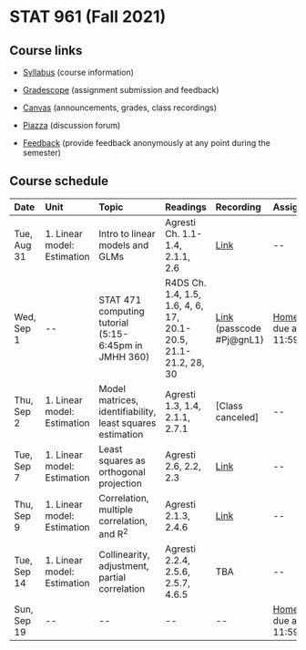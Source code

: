# STAT 961 (Fall 2021)

## Course links

- [Syllabus](https://apps.wharton.upenn.edu/syllabi/2021C/STAT961001/) (course information)

- [Gradescope](https://www.gradescope.com/courses/285243) (assignment submission and feedback)

- [Canvas](https://canvas.upenn.edu/courses/1597407) (announcements, grades, class recordings)

- [Piazza](https://piazza.com/upenn/fall2021/stat961) (discussion forum)

- [Feedback](https://forms.gle/GbkRzddrwLgBkdCd7) (provide feedback anonymously at any point during the semester)

## Course schedule

Date | Unit | Topic | Readings | Recording | Assignments
:---|:---|:---|:---|:---|:---
Tue, Aug 31 | 1. Linear model: Estimation | Intro to linear models and GLMs | Agresti Ch. 1.1-1.4, 2.1.1, 2.6 | [Link](https://upenn.hosted.panopto.com/Panopto/Pages/Viewer.aspx?id=8f8fce8e-4782-40ce-ab35-ad8e0104e937) | --
Wed, Sep 1 | -- | STAT 471 computing tutorial (5:15-6:45pm in JMHH 360) | R4DS Ch. 1.4, 1.5, 1.6, 4, 6, 17, 20.1-20.5, 21.1-21.2, 28, 30 | [Link](https://upenn.zoom.us/rec/share/6UUjphmFPKqiqIDAGsnkghStcS6A3pIirfTkTur6PbT4kfZazZGnFE1SpX0hEVr6.FeuY7QKCsy0FQjFb?startTime=1630531029000) (passcode #Pj@gnL1) | [Homework 0](https://github.com/Katsevich-Teaching/stat-961-fall-2021/blob/main/homework/homework-0/homework-0.pdf) due at 11:59pm
Thu, Sep 2 | 1. Linear model: Estimation | Model matrices, identifiability, least squares estimation | Agresti 1.3, 1.4, 2.1.1, 2.7.1 | [Class canceled] | --
Tue, Sep 7 | 1. Linear model: Estimation | Least squares as orthogonal projection | Agresti 2.6, 2.2, 2.3 | [Link](https://upenn.hosted.panopto.com/Panopto/Pages/Viewer.aspx?id=8115c14f-b358-4dd2-a5f9-ad980150155a) | --
Thu, Sep 9 | 1. Linear model: Estimation | Correlation, multiple correlation, and R<sup>2</sup> | Agresti 2.1.3, 2.4.6 | [Link](https://upenn.hosted.panopto.com/Panopto/Pages/Viewer.aspx?id=ad767311-657e-4caa-a384-ad9d00e251a6) | --
Tue, Sep 14 | 1. Linear model: Estimation | Collinearity, adjustment, partial correlation | Agresti 2.2.4, 2.5.6, 2.5.7, 4.6.5 | TBA | --
Sun, Sep 19 | -- | -- | -- | -- | [Homework 1](https://github.com/Katsevich-Teaching/stat-961-fall-2021/blob/main/homework/homework-1/homework-1.pdf) due at 11:59pm
